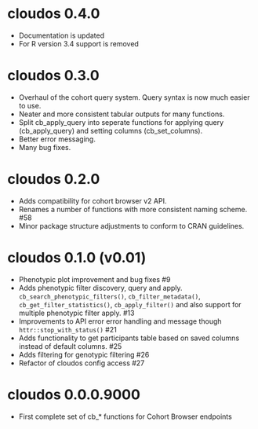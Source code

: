 # cloudos 0.4.0

* Documentation is updated
* For R version 3.4 support is removed

# cloudos 0.3.0

* Overhaul of the cohort query system. Query syntax is now much easier to use.
* Neater and more consistent tabular outputs for many functions.
* Split cb_apply_query into seperate functions for applying query (cb_apply_query) and setting columns (cb_set_columns).
* Better error messaging.
* Many bug fixes.

# cloudos 0.2.0

* Adds compatibility for cohort browser v2 API.
* Renames a number of functions with more consistent naming scheme. #58
* Minor package structure adjustments to conform to CRAN guidelines.

# cloudos 0.1.0 (v0.01)

* Phenotypic plot improvement and bug fixes #9
* Adds phenotypic filter discovery, query and apply. `cb_search_phenotypic_filters()`, `cb_filter_metadata()`, `cb_get_filter_statistics()`, `cb_apply_filter()` and also support for multiple phenotypic filter apply. #13
* Improvements to API error error handling and message though `httr::stop_with_status()` #21
* Adds functionality to get participants table based on saved columns instead of default columns. #25
* Adds filtering for genotypic filtering #26
* Refactor of cloudos config access #27

# cloudos 0.0.0.9000

* First complete set of cb_* functions for Cohort Browser endpoints
